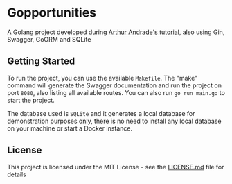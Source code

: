 # Gopportunities
A Golang project developed during [Arthur Andrade's tutorial](https://www.youtube.com/watch?v=wyEYpX5U4Vg), also using Gin, Swagger, GoORM and SQLite

## Getting Started
To run the project, you can use the available `Makefile`. The "make" command will generate the Swagger documentation and run the project on port `8080`, also listing all available routes. You can also run `go run main.go` to start the project.

The database used is `SQLite` and it generates a local database for demonstration purposes only, there is no need to install any local database on your machine or start a Docker instance.

## License

This project is licensed under the MIT License - see the [LICENSE.md](LICENSE) file for details
